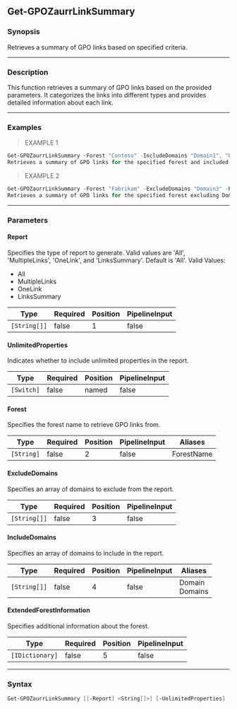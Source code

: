 Get-GPOZaurrLinkSummary
-----------------------

### Synopsis
Retrieves a summary of GPO links based on specified criteria.

---

### Description

This function retrieves a summary of GPO links based on the provided parameters. It categorizes the links into different types and provides detailed information about each link.

---

### Examples
> EXAMPLE 1

```PowerShell
Get-GPOZaurrLinkSummary -Forest "Contoso" -IncludeDomains "Domain1", "Domain2" -Report "MultipleLinks"
Retrieves a summary of GPO links for the specified forest and included domains, focusing on multiple links.
```
> EXAMPLE 2

```PowerShell
Get-GPOZaurrLinkSummary -Forest "Fabrikam" -ExcludeDomains "Domain3" -Report "OneLink"
Retrieves a summary of GPO links for the specified forest excluding Domain3, focusing on a single link.
```

---

### Parameters
#### **Report**
Specifies the type of report to generate. Valid values are 'All', 'MultipleLinks', 'OneLink', and 'LinksSummary'. Default is 'All'.
Valid Values:

* All
* MultipleLinks
* OneLink
* LinksSummary

|Type        |Required|Position|PipelineInput|
|------------|--------|--------|-------------|
|`[String[]]`|false   |1       |false        |

#### **UnlimitedProperties**
Indicates whether to include unlimited properties in the report.

|Type      |Required|Position|PipelineInput|
|----------|--------|--------|-------------|
|`[Switch]`|false   |named   |false        |

#### **Forest**
Specifies the forest name to retrieve GPO links from.

|Type      |Required|Position|PipelineInput|Aliases   |
|----------|--------|--------|-------------|----------|
|`[String]`|false   |2       |false        |ForestName|

#### **ExcludeDomains**
Specifies an array of domains to exclude from the report.

|Type        |Required|Position|PipelineInput|
|------------|--------|--------|-------------|
|`[String[]]`|false   |3       |false        |

#### **IncludeDomains**
Specifies an array of domains to include in the report.

|Type        |Required|Position|PipelineInput|Aliases           |
|------------|--------|--------|-------------|------------------|
|`[String[]]`|false   |4       |false        |Domain<br/>Domains|

#### **ExtendedForestInformation**
Specifies additional information about the forest.

|Type           |Required|Position|PipelineInput|
|---------------|--------|--------|-------------|
|`[IDictionary]`|false   |5       |false        |

---

### Syntax
```PowerShell
Get-GPOZaurrLinkSummary [[-Report] <String[]>] [-UnlimitedProperties] [[-Forest] <String>] [[-ExcludeDomains] <String[]>] [[-IncludeDomains] <String[]>] [[-ExtendedForestInformation] <IDictionary>] [<CommonParameters>]
```
